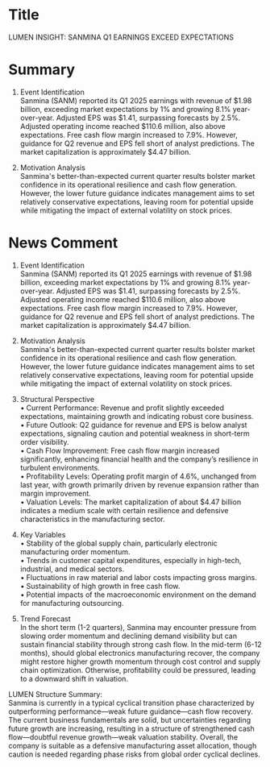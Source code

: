 # Title
LUMEN INSIGHT: SANMINA Q1 EARNINGS EXCEED EXPECTATIONS

# Summary
1. Event Identification  
Sanmina (SANM) reported its Q1 2025 earnings with revenue of $1.98 billion, exceeding market expectations by 1% and growing 8.1% year-over-year. Adjusted EPS was $1.41, surpassing forecasts by 2.5%. Adjusted operating income reached $110.6 million, also above expectations. Free cash flow margin increased to 7.9%. However, guidance for Q2 revenue and EPS fell short of analyst predictions. The market capitalization is approximately $4.47 billion.

2. Motivation Analysis  
Sanmina's better-than-expected current quarter results bolster market confidence in its operational resilience and cash flow generation. However, the lower future guidance indicates management aims to set relatively conservative expectations, leaving room for potential upside while mitigating the impact of external volatility on stock prices.

# News Comment
1. Event Identification  
Sanmina (SANM) reported its Q1 2025 earnings with revenue of $1.98 billion, exceeding market expectations by 1% and growing 8.1% year-over-year. Adjusted EPS was $1.41, surpassing forecasts by 2.5%. Adjusted operating income reached $110.6 million, also above expectations. Free cash flow margin increased to 7.9%. However, guidance for Q2 revenue and EPS fell short of analyst predictions. The market capitalization is approximately $4.47 billion.

2. Motivation Analysis  
Sanmina's better-than-expected current quarter results bolster market confidence in its operational resilience and cash flow generation. However, the lower future guidance indicates management aims to set relatively conservative expectations, leaving room for potential upside while mitigating the impact of external volatility on stock prices.

3. Structural Perspective  
• Current Performance: Revenue and profit slightly exceeded expectations, maintaining growth and indicating robust core business.  
• Future Outlook: Q2 guidance for revenue and EPS is below analyst expectations, signaling caution and potential weakness in short-term order visibility.  
• Cash Flow Improvement: Free cash flow margin increased significantly, enhancing financial health and the company’s resilience in turbulent environments.  
• Profitability Levels: Operating profit margin of 4.6%, unchanged from last year, with growth primarily driven by revenue expansion rather than margin improvement.  
• Valuation Levels: The market capitalization of about $4.47 billion indicates a medium scale with certain resilience and defensive characteristics in the manufacturing sector.

4. Key Variables  
• Stability of the global supply chain, particularly electronic manufacturing order momentum.  
• Trends in customer capital expenditures, especially in high-tech, industrial, and medical sectors.  
• Fluctuations in raw material and labor costs impacting gross margins.  
• Sustainability of high growth in free cash flow.  
• Potential impacts of the macroeconomic environment on the demand for manufacturing outsourcing.

5. Trend Forecast  
In the short term (1-2 quarters), Sanmina may encounter pressure from slowing order momentum and declining demand visibility but can sustain financial stability through strong cash flow. In the mid-term (6-12 months), should global electronics manufacturing recover, the company might restore higher growth momentum through cost control and supply chain optimization. Otherwise, profitability could be pressured, leading to a downward shift in valuation.

LUMEN Structure Summary:  
Sanmina is currently in a typical cyclical transition phase characterized by outperforming performance—weak future guidance—cash flow recovery. The current business fundamentals are solid, but uncertainties regarding future growth are increasing, resulting in a structure of strengthened cash flow—doubtful revenue growth—weak valuation stability. Overall, the company is suitable as a defensive manufacturing asset allocation, though caution is needed regarding phase risks from global order cyclical declines.
